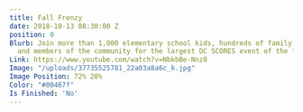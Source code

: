 ```yaml
---
title: Fall Frenzy
date: 2018-10-13 08:30:00 Z
position: 0
Blurb: Join more than 1,000 elementary school kids, hundreds of family members, volunteers,
  and members of the community for the largest DC SCORES event of the fall!
Link: https://www.youtube.com/watch?v=NbkbBe-Nnz8
Image: "/uploads/37735525781_22a03a8a6c_k.jpg"
Image Position: 72% 28%
Color: "#00467f"
Is Finished: 'No'
---
```



